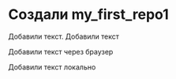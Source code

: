 # Создали  my_first_repo1

Добавили текст.
Добавили текст

Добавили текст через браузер

Добавили текст локально


